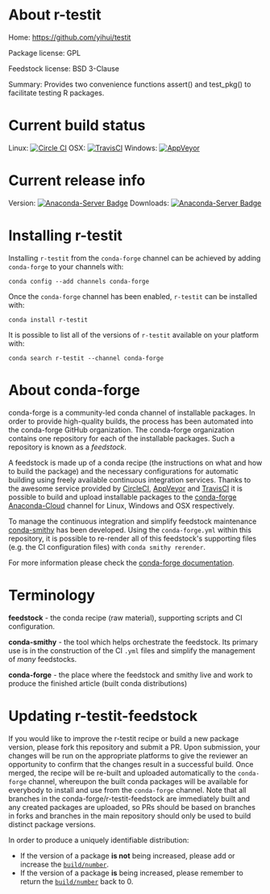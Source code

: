 About r-testit
==============

Home: https://github.com/yihui/testit

Package license: GPL

Feedstock license: BSD 3-Clause

Summary: Provides two convenience functions assert() and test_pkg() to facilitate testing R packages.



Current build status
====================

Linux: [![Circle CI](https://circleci.com/gh/conda-forge/r-testit-feedstock.svg?style=shield)](https://circleci.com/gh/conda-forge/r-testit-feedstock)
OSX: [![TravisCI](https://travis-ci.org/conda-forge/r-testit-feedstock.svg?branch=master)](https://travis-ci.org/conda-forge/r-testit-feedstock)
Windows: [![AppVeyor](https://ci.appveyor.com/api/projects/status/github/conda-forge/r-testit-feedstock?svg=True)](https://ci.appveyor.com/project/conda-forge/r-testit-feedstock/branch/master)

Current release info
====================
Version: [![Anaconda-Server Badge](https://anaconda.org/conda-forge/r-testit/badges/version.svg)](https://anaconda.org/conda-forge/r-testit)
Downloads: [![Anaconda-Server Badge](https://anaconda.org/conda-forge/r-testit/badges/downloads.svg)](https://anaconda.org/conda-forge/r-testit)

Installing r-testit
===================

Installing `r-testit` from the `conda-forge` channel can be achieved by adding `conda-forge` to your channels with:

```
conda config --add channels conda-forge
```

Once the `conda-forge` channel has been enabled, `r-testit` can be installed with:

```
conda install r-testit
```

It is possible to list all of the versions of `r-testit` available on your platform with:

```
conda search r-testit --channel conda-forge
```


About conda-forge
=================

conda-forge is a community-led conda channel of installable packages.
In order to provide high-quality builds, the process has been automated into the
conda-forge GitHub organization. The conda-forge organization contains one repository
for each of the installable packages. Such a repository is known as a *feedstock*.

A feedstock is made up of a conda recipe (the instructions on what and how to build
the package) and the necessary configurations for automatic building using freely
available continuous integration services. Thanks to the awesome service provided by
[CircleCI](https://circleci.com/), [AppVeyor](http://www.appveyor.com/)
and [TravisCI](https://travis-ci.org/) it is possible to build and upload installable
packages to the [conda-forge](https://anaconda.org/conda-forge)
[Anaconda-Cloud](http://docs.anaconda.org/) channel for Linux, Windows and OSX respectively.

To manage the continuous integration and simplify feedstock maintenance
[conda-smithy](http://github.com/conda-forge/conda-smithy) has been developed.
Using the ``conda-forge.yml`` within this repository, it is possible to re-render all of
this feedstock's supporting files (e.g. the CI configuration files) with ``conda smithy rerender``.

For more information please check the [conda-forge documentation](https://conda-forge.org/docs/).

Terminology
===========

**feedstock** - the conda recipe (raw material), supporting scripts and CI configuration.

**conda-smithy** - the tool which helps orchestrate the feedstock.
                   Its primary use is in the construction of the CI ``.yml`` files
                   and simplify the management of *many* feedstocks.

**conda-forge** - the place where the feedstock and smithy live and work to
                  produce the finished article (built conda distributions)


Updating r-testit-feedstock
===========================

If you would like to improve the r-testit recipe or build a new
package version, please fork this repository and submit a PR. Upon submission,
your changes will be run on the appropriate platforms to give the reviewer an
opportunity to confirm that the changes result in a successful build. Once
merged, the recipe will be re-built and uploaded automatically to the
`conda-forge` channel, whereupon the built conda packages will be available for
everybody to install and use from the `conda-forge` channel.
Note that all branches in the conda-forge/r-testit-feedstock are
immediately built and any created packages are uploaded, so PRs should be based
on branches in forks and branches in the main repository should only be used to
build distinct package versions.

In order to produce a uniquely identifiable distribution:
 * If the version of a package **is not** being increased, please add or increase
   the [``build/number``](http://conda.pydata.org/docs/building/meta-yaml.html#build-number-and-string).
 * If the version of a package **is** being increased, please remember to return
   the [``build/number``](http://conda.pydata.org/docs/building/meta-yaml.html#build-number-and-string)
   back to 0.